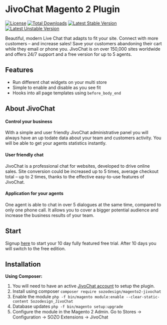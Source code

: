 # JivoChat Magento 2 Plugin

[![License](https://poser.pugx.org/sozodesign/magento2-jivochat/license)](./LICENSE)
[![Total Downloads](https://poser.pugx.org/sozodesign/magento2-jivochat/downloads)](https://packagist.org/packages/sozodesign/magento2-jivochat)
[![Latest Stable Version](https://poser.pugx.org/sozodesign/magento2-jivochat/v/stable)](https://packagist.org/packages/sozodesign/magento2-jivochat)
[![Latest Unstable Version](https://poser.pugx.org/sozodesign/magento2-jivochat/v/unstable)](https://packagist.org/packages/sozodesign/magento2-jivochat)

Beautiful, modern Live Chat that adapts to fit your site. Connect with more customers – and increase sales!
Save your customers abandoning their cart while they email or phone you.
JivoChat is on over 150,000 sites worldwide and offers 24/7 support and a free version for up to 5 agents.

## Features
- Run different chat widgets on your multi store
- Simple to enable and disable as you see fit
- Hooks into all page templates using `before_body_end`

## About JivoChat

#### Control your business
With a simple and user friendly JivoChat administrative panel you will always have an up todate data about your team and customers activity.
You will be able to get your agents statistics instantly.

#### User friendly chat
JivoChat is a professional chat for websites, developed to drive online sales.
Site conversion could be increased up to 5 times, average checkout total – up to 2 times, thanks to the effective easy-to-use features of JivoChat.

#### Application for your agents
One agent is able to chat in over 5 dialogues at the same time, compared to only one phone call.
It allows you to cover a bigger potential audience and increase the business results of your team.

## Start
Signup [here](bit.ly/2gmEB0m) to start your 10 day fully featured free trial. After 10 days you will switch to the free edition.

## Installation
**Using Composer:**
1. You will need to have an active [JivoChat account](bit.ly/2gmEB0m) to setup the plugin.
1. Install using composer `composer require sozodesign/magento2-jivochat`
1. Enable the module `php -f bin/magento module:enable --clear-static-content Sozodesign_JivoChat`
1. Database updates `php -f bin/magento setup:upgrade` 
1. Configure the module in the Magento 2 Admin. Go to Stores -> Configuration -> SOZO Extensions -> JivoChat

